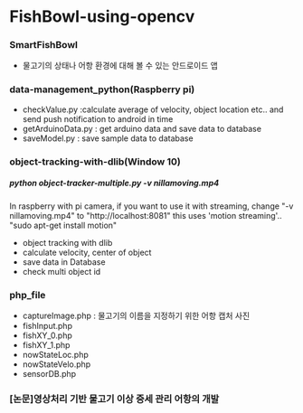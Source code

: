 # FishBowl-using-opencv

### SmartFishBowl
  - 물고기의 상태나 어항 환경에 대해 볼 수 있는 안드로이드 앱
  
### data-management_python(Raspberry pi)
  - checkValue.py :calculate average of velocity, object location etc.. and send push notification to android in time
  - getArduinoData.py : get arduino data and save data to database
  - saveModel.py : save sample data to database

### object-tracking-with-dlib(Window 10)
##### python object-tracker-multiple.py -v nillamoving.mp4

In raspberry with pi camera, if you want to use it with streaming, change "-v nillamoving.mp4" to "http://localhost:8081"
  this uses 'motion streaming'.. "sudo apt-get install motion"
  - object tracking with dlib
  - calculate velocity, center of object
  - save data in Database
  - check multi object id

### php_file
  - captureImage.php : 물고기의 이름을 지정하기 위한 어항 캡처 사진
  - fishInput.php
  - fishXY_0.php
  - fishXY_1.php 
  - nowStateLoc.php 
  - nowStateVelo.php
  - sensorDB.php 
  
### [논문]영상처리 기반 물고기 이상 증세 관리 어항의 개발

